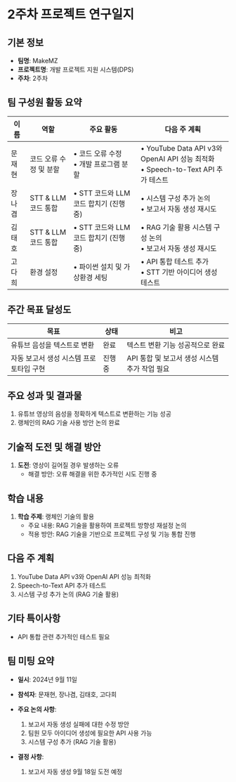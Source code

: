 # 2주차 프로젝트 연구일지

## 기본 정보

- **팀명**: MakeMZ
- **프로젝트명**: 개발 프로젝트 지원 시스템(DPS)
- **주차**: 2주차

## 팀 구성원 활동 요약

| 이름    | 역할                | 주요 활동                                             | 다음 주 계획                                         |
| ------- | ------------------- | ---------------------------------------------------- | --------------------------------------------------- |
| 문재현  | 코드 오류 수정 및 분할 | • 코드 오류 수정 <br> • 개발 프로그램 분할 | • YouTube Data API v3와 OpenAI API 성능 최적화 <br> • Speech-to-Text API 추가 테스트 |
| 장나겸  | STT & LLM 코드 통합  | • STT 코드와 LLM 코드 합치기 (진행 중)               | • 시스템 구성 추가 논의 <br> • 보고서 자동 생성 재시도 |
| 김태호  | STT & LLM 코드 통합  | • STT 코드와 LLM 코드 합치기 (진행 중)               | • RAG 기술 활용 시스템 구성 논의 <br> • 보고서 자동 생성 재시도 |
| 고다희  | 환경 설정            | • 파이썬 설치 및 가상환경 세팅                       | • API 통합 테스트 추가 <br> • STT 기반 아이디어 생성 테스트 |

## 주간 목표 달성도

| 목표                          | 상태               | 비고                                            |
| ----------------------------- | ------------------ | ----------------------------------------------- |
| 유튜브 음성을 텍스트로 변환    | 완료               | 텍스트 변환 기능 성공적으로 완료                |
| 자동 보고서 생성 시스템 프로토타입 구현 | 진행 중           | API 통합 및 보고서 생성 시스템 추가 작업 필요   |

## 주요 성과 및 결과물

1. 유튜브 영상의 음성을 정확하게 텍스트로 변환하는 기능 성공
2. 랭체인의 RAG 기술 사용 방안 논의 완료

## 기술적 도전 및 해결 방안

1. **도전**: 영상이 길어질 경우 발생하는 오류  
   - 해결 방안: 오류 해결을 위한 추가적인 시도 진행 중

## 학습 내용

1. **학습 주제**: 랭체인 기술의 활용  
   - 주요 내용: RAG 기술을 활용하여 프로젝트 방향성 재설정 논의  
   - 적용 방안: RAG 기술을 기반으로 프로젝트 구성 및 기능 통합 진행

## 다음 주 계획

1. YouTube Data API v3와 OpenAI API 성능 최적화
2. Speech-to-Text API 추가 테스트
3. 시스템 구성 추가 논의 (RAG 기술 활용)

## 기타 특이사항

- API 통합 관련 추가적인 테스트 필요

## 팀 미팅 요약

- **일시**: 2024년 9월 11일  
- **참석자**: 문재현, 장나겸, 김태호, 고다희
- **주요 논의 사항**:
  1. 보고서 자동 생성 실패에 대한 수정 방안
  2. 팀원 모두 아이디어 생성에 필요한 API 사용 가능
  3. 시스템 구성 추가 (RAG 기술 활용)

- **결정 사항**:
  1. 보고서 자동 생성 9월 18일 도전 예정
